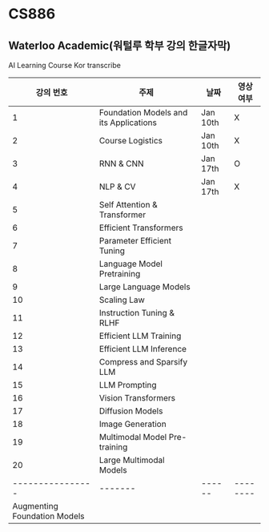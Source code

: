 # CS886
## Waterloo Academic(워털루 학부 강의 한글자막)

AI Learning Course Kor transcribe

| 강의 번호 | 주제 | 날짜 | 영상 여부 | 
|----------------|-------|------|--------|
| 1 | Foundation Models and its Applications | Jan 10th | X |
| 2 | Course Logistics | Jan 10th | X | 
| 3 | RNN & CNN | Jan 17th | O |
| 4 | NLP & CV | Jan 17th | X |
| 5 | Self Attention & Transformer | | | 
| 6 | Efficient Transformers | | | 
| 7 | Parameter Efficient Tuning | | | 
| 8 | Language Model Pretraining | | | 
| 9 | Large Language Models | | | 
| 10 | Scaling Law | | | 
| 11 | Instruction Tuning & RLHF | | | 
| 12 | Efficient LLM Training | | | 
| 13 | Efficient LLM Inference | | | 
| 14 | Compress and Sparsify LLM | | | 
| 15 | LLM Prompting | | | 
| 16 | Vision Transformers | | | 
| 17 | Diffusion Models | | | 
| 18 | Image Generation | | | 
| 19 | Multimodal Model Pre-training | | | 
| 20 | Large Multimodal Models | | |
|----------------|-------|------|--------|
|Augmenting Foundation Models |||
